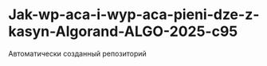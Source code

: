 # Jak-wp-aca-i-wyp-aca-pieni-dze-z-kasyn-Algorand-ALGO-2025-c95
Автоматически созданный репозиторий
